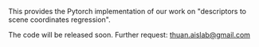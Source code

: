 
This provides the Pytorch implementation of our work on "descriptors to scene coordinates regression".

The code will be released soon. 
Further request: thuan.aislab@gmail.com
